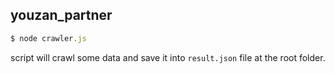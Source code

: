 ## youzan_partner

```js
$ node crawler.js
```

script will crawl some data and save it into `result.json` file at the root folder.